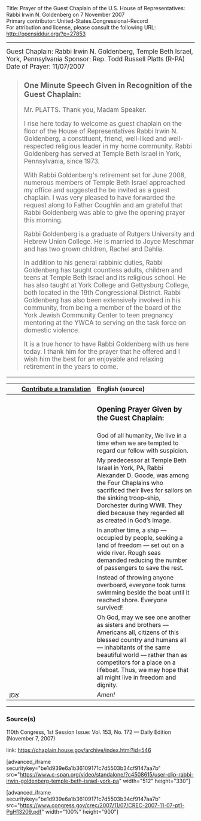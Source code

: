 <html>
<head></head>
<body>
Title: Prayer of the Guest Chaplain of the U.S. House of Representatives: Rabbi Irwin N. Goldenberg on 7 November 2007<br />
Primary contributor: United-States.Congressional-Record<br />
For attribution and license, please consult the following URL: <a href="http://opensiddur.org/?p=27853">http://opensiddur.org/?p=27853</a>
<p />
<hr />

<div class="english" style="font-size:1.2em;">
Guest Chaplain: Rabbi Irwin N. Goldenberg, Temple Beth Israel, York, Pennsylvania
Sponsor: Rep. Todd Russell Platts (R-PA)
Date of Prayer: 11/07/2007

<blockquote>
<h3>One Minute Speech Given in Recognition of the Guest Chaplain:</h3>

Mr. PLATTS. Thank you, Madam Speaker.

I rise here today to welcome as guest chaplain on the floor of the House of Representatives Rabbi Irwin N. Goldenberg, a constituent, friend, well-liked and well-respected religious leader in my home community. Rabbi Goldenberg has served at Temple Beth Israel in York, Pennsylvania, since 1973.

With Rabbi Goldenberg's retirement set for June 2008, numerous members of Temple Beth Israel approached my office and suggested he be invited as a guest chaplain. I was very pleased to have forwarded the request along to Father Coughlin and am grateful that Rabbi Goldenberg was able to give the opening prayer this morning.

Rabbi Goldenberg is a graduate of Rutgers University and Hebrew Union College. He is married to Joyce Meschmar and has two grown children, Rachel and Dahlia.

In addition to his general rabbinic duties, Rabbi Goldenberg has taught countless adults, children and teens at Temple Beth Israel and its religious school. He has also taught at York College and Gettysburg College, both located in the 19th Congressional District. Rabbi Goldenberg has also been extensively involved in his community, from being a member of the board of the York Jewish Community Center to teen pregnancy mentoring at the YWCA to serving on the task force on domestic violence.

It is a true honor to have Rabbi Goldenberg with us here today. I thank him for the prayer that he offered and I wish him the best for an enjoyable and relaxing retirement in the years to come.
</blockquote>
</div>

<hr />

<table style="margin-left: auto;margin-right: auto;" class="draggable">
<thead><tr><th id="x" style="text-align: right;"><a href="/contributing/upload/">Contribute a translation</a></th><th style="text-align: left;">English (source)</th></tr></thead>
<tbody>
<tr><td style="vertical-align:top;" width="46%">
<div class="liturgy"><span lang="he">

</span></div></td>
 
<td style="vertical-align:top;" width="53%">
<div class="english">
<h3>Opening Prayer Given by the Guest Chaplain:</h3>
</div></td></tr>

<tr><td style="vertical-align:top;" width="46%">
<div class="liturgy"><span lang="he">

</span></div></td>
 
<td style="vertical-align:top;" width="53%">
<div class="english">
God of all humanity,
We live in a time 
when we are tempted 
to regard our fellow 
with suspicion.
</div></td></tr>


<tr><td style="vertical-align:top;" width="46%">
<div class="liturgy"><span lang="he">

</span></div></td>
 
<td style="vertical-align:top;" width="53%">
<div class="english">
My predecessor 
at Temple Beth Israel in York, PA, 
Rabbi Alexander D. Goode, 
was among the Four Chaplains 
who sacrificed their lives 
for sailors on the sinking troop–ship, Dorchester 
during WWII. 
They died because they regarded all 
as created in God’s image.
</div></td></tr>


<tr><td style="vertical-align:top;" width="46%">
<div class="liturgy"><span lang="he">

</span></div></td>
 
<td style="vertical-align:top;" width="53%">
<div class="english">
In another time, 
a ship –– 
occupied by people, 
seeking a land of freedom –– 
set out on a wide river. 
Rough seas demanded 
reducing the number of passengers 
to save the rest.
</div></td></tr>


<tr><td style="vertical-align:top;" width="46%">
<div class="liturgy"><span lang="he">

</span></div></td>
 
<td style="vertical-align:top;" width="53%">
<div class="english">
Instead of throwing anyone overboard, 
everyone took turns swimming beside the boat 
until it reached shore. 
Everyone survived!
</div></td></tr>


<tr><td style="vertical-align:top;" width="46%">
<div class="liturgy"><span lang="he">

</span></div></td>
 
<td style="vertical-align:top;" width="53%">
<div class="english">
Oh God, 
may we see one another 
as sisters and brothers –– 
Americans all, 
citizens of this blessed country 
and humans all –– 
inhabitants of the same beautiful world –– 
rather than as competitors 
for a place on a lifeboat. 
Thus, we may hope 
that all might live 
in freedom 
and dignity.
</div></td></tr>


<tr><td style="vertical-align:top;" width="46%">
<div class="liturgy"><span lang="he">
אָמֵן׃
</span></div></td>
 
<td style="vertical-align:top;" width="53%">
<div class="english">
<em>Amen!</em>
</div></td></tr>
</tbody></table>

<hr />

<h3>Source(s)</h3>

110th Congress, 1st Session
Issue: Vol. 153, No. 172 — Daily Edition (November 7, 2007)

link: <a href="https://chaplain.house.gov/archive/index.html?id=546">https://chaplain.house.gov/archive/index.html?id=546</a>

[advanced_iframe securitykey="be1d939e6a1b36109171c7d5503b34cf9147aa7b" src="https://www.c-span.org/video/standalone/?c4508615/user-clip-rabbi-irwin-goldenberg-temple-beth-israel-york-pa" width="512" height="330"]

[advanced_iframe securitykey="be1d939e6a1b36109171c7d5503b34cf9147aa7b" src="https://www.congress.gov/crec/2007/11/07/CREC-2007-11-07-pt1-PgH13209.pdf" width="100%" height="900"]
</body>
</html>